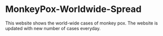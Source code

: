 # MonkeyPox-Worldwide-Spread
This website shows the world-wide cases of monkey pox. The website is updated with new number of cases everyday.
